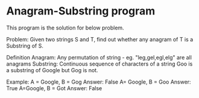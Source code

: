 # Anagram-Substring program

This program is the solution for below problem.

Problem: Given two strings S and T, find out whether any anagram of T is a Substring of S.

Definition
Anagram: Any permutation of string - eg. "leg,gel,egl,elg" are all anagrams
Substring: Continuous sequence of characters of a string 
Goo is a substring of Google but Gog is not. 

Example:
A = Google, B = Gog Answer: False
A= Google, B = Goo Answer: True
A=Google, B = Got Answer: False  
